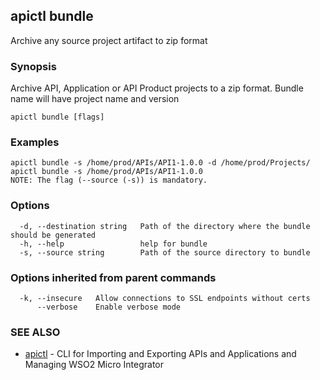 ## apictl bundle

Archive any source project artifact to zip format

### Synopsis

Archive API, Application or API Product projects to a zip format. Bundle name will have project name and version

```
apictl bundle [flags]
```

### Examples

```
apictl bundle -s /home/prod/APIs/API1-1.0.0 -d /home/prod/Projects/
apictl bundle -s /home/prod/APIs/API1-1.0.0 
NOTE: The flag (--source (-s)) is mandatory.
```

### Options

```
  -d, --destination string   Path of the directory where the bundle should be generated
  -h, --help                 help for bundle
  -s, --source string        Path of the source directory to bundle
```

### Options inherited from parent commands

```
  -k, --insecure   Allow connections to SSL endpoints without certs
      --verbose    Enable verbose mode
```

### SEE ALSO

* [apictl](apictl.md)	 - CLI for Importing and Exporting APIs and Applications and Managing WSO2 Micro Integrator

